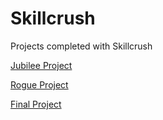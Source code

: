 # Skillcrush
Projects completed with Skillcrush

[Jubilee Project](https://tiffin-filion.github.io/Skillcrush/skillcrush_jubilee_project/index.html)

[Rogue Project](https://tiffin-filion.github.io/Skillcrush/skillcrush_rogue_project/index.html)

[Final Project](https://tiffin-filion.github.io/Skillcrush/final_project/index.html)